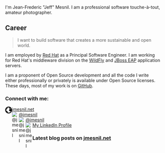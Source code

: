 I'm Jean-Frederic "Jeff" Mesnil. I am a professional software touche-à-tout, amateur photographer.

## Career

> I want to build software that creates a more sustainable and open world. 

I am employed by [Red Hat](https://www.redhat.com/en) as a Principal Software Engineer. I am working for Red Hat's middleware division on the [WildFly](https://wildfly.org/) and [JBoss EAP](https://www.redhat.com/en/technologies/jboss-middleware/application-platform) application servers.

I am a proponent of Open Source development and all the code I write either professionally or privately is available under Open Source licenses. These days, most of my work is on [GitHub](https://github.com/jmesnil).

### Connect with me:

<div> 
<img align="left" alt="jmesnil.net" width="22px" src="https://raw.githubusercontent.com/iconic/open-iconic/master/svg/globe.svg">
<a href="https://jmesnil.net/">jmesnil.net</a>
</div>
<div> 
<img align="left" alt="@jmesnil" width="22px" src="https://cdn.jsdelivr.net/npm/simple-icons@v3/icons/mastodon.svg">
<a href="https://mastodon.online/@jmesnil">@jmesnil</a>
</div>
<div> 
<img align="left" alt="@jmesnil" width="22px" src="https://cdn.jsdelivr.net/npm/simple-icons@v3/icons/twitter.svg">
<a href="https://twitter.com/jmesnil">@jmesnil</a>
</div>
<div> 
<img align="left" alt="@jmesnil" width="22px" src="https://cdn.jsdelivr.net/npm/simple-icons@v3/icons/linkedin.svg">
<a href="https://www.linkedin.com/in/jeff-mesnil-7896393/)">My LinkedIn Profile</a>
</div>

### Latest blog posts on [jmesnil.net](https://jmesnil.net/)

<!-- BLOG-POST-LIST:START -->
<!-- BLOG-POST-LIST:END -->
